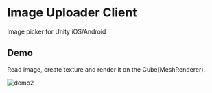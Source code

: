 # Image Uploader Client

Image picker for Unity iOS/Android


## Demo

Read image, create texture and render it on the Cube(MeshRenderer).

![demo2](../Demos/demo2.gif)
